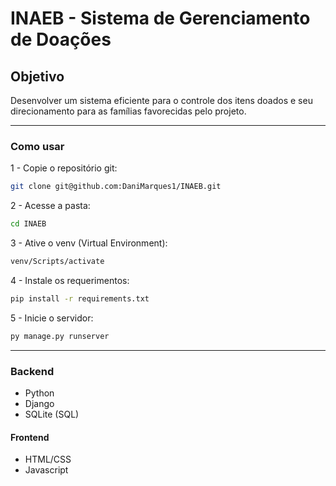 # INAEB - Sistema de Gerenciamento de Doações

## Objetivo
Desenvolver um sistema eficiente para o controle dos itens doados e seu direcionamento para as famílias favorecidas pelo projeto.

----------------------------------------------------------

### Como usar

1 - Copie o repositório git:
```bash
git clone git@github.com:DaniMarques1/INAEB.git
```

2 - Acesse a pasta:
```bash
cd INAEB
```

3 - Ative o venv (Virtual Environment):
```bash
venv/Scripts/activate
```

4 - Instale os requerimentos:
```bash
pip install -r requirements.txt
```

5 - Inicie o servidor:
```bash
py manage.py runserver
```

----------------------------------------------------------

### Backend

- Python
- Django
- SQLite (SQL)

#### Frontend

- HTML/CSS
- Javascript



